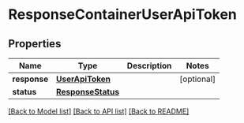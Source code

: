 # ResponseContainerUserApiToken

## Properties
Name | Type | Description | Notes
------------ | ------------- | ------------- | -------------
**response** | [**UserApiToken**](UserApiToken.md) |  | [optional] 
**status** | [**ResponseStatus**](ResponseStatus.md) |  | 

[[Back to Model list]](../README.md#documentation-for-models) [[Back to API list]](../README.md#documentation-for-api-endpoints) [[Back to README]](../README.md)


